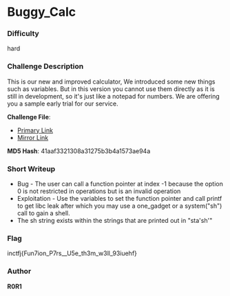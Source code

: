 # Buggy_Calc

### Difficulty
hard

### Challenge Description

This is our new and improved calculator, We introduced some new things such as variables. But in this version you cannot use them directly as it is still in development, so it's just like a notepad for numbers. We are offering you a sample early trial for our service.

**Challenge File**:
+ [Primary Link](https://drive.google.com/file/d/11_LY-vWpRE6qM9CsQIPP5ZlPXTgmQI8J/view?usp=sharing)
+ [Mirror Link](https://1drv.ms/u/s!AmBxw8ypjaxCbUyD91ljrWBkyxE?e=4WnlnZ)

**MD5 Hash**: 41aaf3321308a31275b3b4a1573ae94a

### Short Writeup

+  Bug - The user can call a function pointer at index -1 because the option 0 is not restricted in operations but is an invalid operation
+  Exploitation - Use the variables to set the function pointer and call printf to get libc leak after which you may use a one_gadget or a system("sh") call to gain a shell.
+ The sh string exists within the strings that are printed out in "sta'sh'"

### Flag

inctfj{Fun7ion_P7rs__U5e_th3m_w3ll_93iuehf}

### Author

**R0R1**